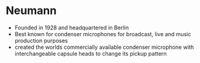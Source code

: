 # Neumann

- Founded in 1928 and headquartered in Berlin
- Best known for condenser microphones  for broadcast, live and music production purposes
- created the worlds commercially available condenser microphone with interchangeable capsule heads to change its pickup pattern